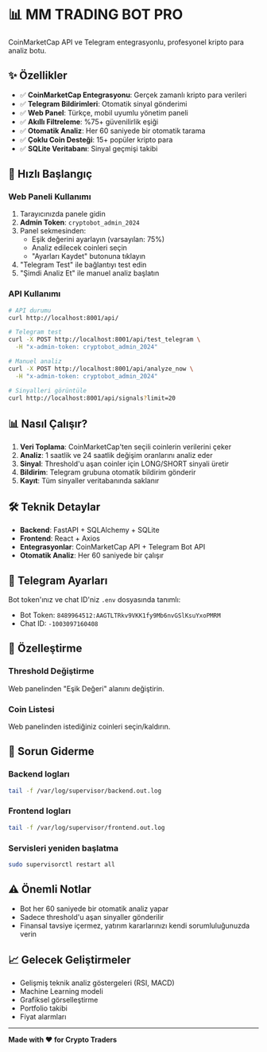 # 📊 MM TRADING BOT PRO

CoinMarketCap API ve Telegram entegrasyonlu, profesyonel kripto para analiz botu.

## ✨ Özellikler

- ✅ **CoinMarketCap Entegrasyonu**: Gerçek zamanlı kripto para verileri
- ✅ **Telegram Bildirimleri**: Otomatik sinyal gönderimi
- ✅ **Web Panel**: Türkçe, mobil uyumlu yönetim paneli
- ✅ **Akıllı Filtreleme**: %75+ güvenilirlik eşiği
- ✅ **Otomatik Analiz**: Her 60 saniyede bir otomatik tarama
- ✅ **Çoklu Coin Desteği**: 15+ popüler kripto para
- ✅ **SQLite Veritabanı**: Sinyal geçmişi takibi

## 🚀 Hızlı Başlangıç

### Web Paneli Kullanımı

1. Tarayıcınızda panele gidin
2. **Admin Token**: `cryptobot_admin_2024`
3. Panel sekmesinden:
   - Eşik değerini ayarlayın (varsayılan: 75%)
   - Analiz edilecek coinleri seçin
   - "Ayarları Kaydet" butonuna tıklayın
4. "Telegram Test" ile bağlantıyı test edin
5. "Şimdi Analiz Et" ile manuel analiz başlatın

### API Kullanımı

```bash
# API durumu
curl http://localhost:8001/api/

# Telegram test
curl -X POST http://localhost:8001/api/test_telegram \
  -H "x-admin-token: cryptobot_admin_2024"

# Manuel analiz
curl -X POST http://localhost:8001/api/analyze_now \
  -H "x-admin-token: cryptobot_admin_2024"

# Sinyalleri görüntüle
curl http://localhost:8001/api/signals?limit=20
```

## 📊 Nasıl Çalışır?

1. **Veri Toplama**: CoinMarketCap'ten seçili coinlerin verilerini çeker
2. **Analiz**: 1 saatlik ve 24 saatlik değişim oranlarını analiz eder
3. **Sinyal**: Threshold'u aşan coinler için LONG/SHORT sinyali üretir
4. **Bildirim**: Telegram grubuna otomatik bildirim gönderir
5. **Kayıt**: Tüm sinyaller veritabanında saklanır

## 🛠 Teknik Detaylar

- **Backend**: FastAPI + SQLAlchemy + SQLite
- **Frontend**: React + Axios
- **Entegrasyonlar**: CoinMarketCap API + Telegram Bot API
- **Otomatik Analiz**: Her 60 saniyede bir çalışır

## 📱 Telegram Ayarları

Bot token'ınız ve chat ID'niz `.env` dosyasında tanımlı:
- Bot Token: `8489964512:AAGTLTRkv9VKK1fy9Mb6nvGSlKsuYxoPMRM`
- Chat ID: `-1003097160408`

## 🔧 Özelleştirme

### Threshold Değiştirme
Web panelinden "Eşik Değeri" alanını değiştirin.

### Coin Listesi
Web panelinden istediğiniz coinleri seçin/kaldırın.

## 🐛 Sorun Giderme

### Backend logları
```bash
tail -f /var/log/supervisor/backend.out.log
```

### Frontend logları
```bash
tail -f /var/log/supervisor/frontend.out.log
```

### Servisleri yeniden başlatma
```bash
sudo supervisorctl restart all
```

## ⚠️ Önemli Notlar

- Bot her 60 saniyede bir otomatik analiz yapar
- Sadece threshold'u aşan sinyaller gönderilir
- Finansal tavsiye içermez, yatırım kararlarınızı kendi sorumluluğunuzda verin

## 📈 Gelecek Geliştirmeler

- Gelişmiş teknik analiz göstergeleri (RSI, MACD)
- Machine Learning modeli
- Grafiksel görselleştirme
- Portfolio takibi
- Fiyat alarmları

---

**Made with ❤️ for Crypto Traders**
